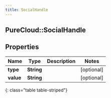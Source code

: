 ```yaml
---
title: SocialHandle
---
```

## PureCloud::SocialHandle

## Properties

|Name | Type | Description | Notes|
|------------ | ------------- | ------------- | -------------|
| **type** | **String** |  | [optional] |
| **value** | **String** |  | [optional] |
{: class="table table-striped"}


